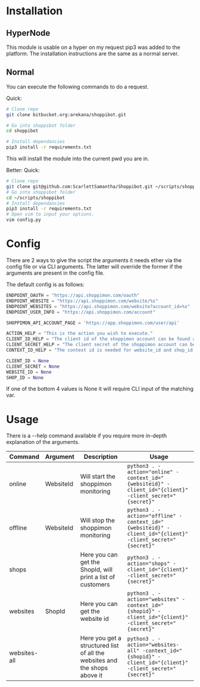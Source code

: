 # Installation #

## HyperNode ##
This module is usable on a hyper on my request pip3 was added to the platform.
The installation instructions are the same as a normal server.

## Normal ##
You can execute the following commands to do a request.

Quick:
```bash
# Clone repo
git clone bitbucket.org:arekana/shoppibot.git

# Go into shoppibot folder
cd shoppibot

# Install dependancies
pip3 install -r requirements.txt
```

This will install the module into the current pwd you are in.

Better:
Quick:
```bash
# Clone repo
git clone git@github.com:ScarlettSamantha/Shoppibot.git ~/scripts/shoppibot
# Go into shoppibot folder
cd ~/scripts/shoppibot
# Install dependancies
pip3 install -r requirements.txt
# Open vim to input your options.
vim config.py
```

# Config #
There are 2 ways to give the script the arguments it needs ether via the config file or via CLI arguments.
The latter will override the former if the arguments are present in the config file.

The default config is as follows:
```python
ENDPOINT_OAUTH = "https://api.shoppimon.com/oauth"
ENDPOINT_WEBSITE = "https://api.shoppimon.com/website/%s"
ENDPOINT_WEBSITES = "https://api.shoppimon.com/website?account_id=%s"
ENDPOINT_USER_INFO = "https://api.shoppimon.com/account"

SHOPPIMON_API_ACCOUNT_PAGE = 'https://app.shoppimon.com/user/api'

ACTION_HELP = "This is the action you wish to execute."
CLIENT_ID_HELP = "The client id of the shoppimon account can be found at %s, Needed for all calls, Can be set in config"
CLIENT_SECRET_HELP = "The client secret of the shoppimon account can be found at %s, Needed for all calls, Can be set in config"
CONTEXT_ID_HELP = "The context id is needed for website_id and shop_id is always website_id except for in the shops call then its shop_id, Needed for all calls except shops, Can be set in config"

CLIENT_ID = None
CLIENT_SECRET = None
WEBSITE_ID = None
SHOP_ID = None
```
If one of the bottom 4 values is None it will require CLI input of the matching var.

# Usage #
There is a --help command available if you require more in-depth explanation of the arguments.

| Command | Argument | Description | Usage |
|----------|-----------|-------------------------------------------------------------|-------------------------------------------------|
| online | WebsiteId | Will start the shoppimon monitoring | ```python3 . -action="online" -context_id="{websiteid}" -client_id="{client}" -client_secret="{secret}"``` |
| offline | WebsiteId | Will stop the shoppimon monitoring | ```python3 . -action="offline" -context_id="{websiteid}" -client_id="{client}" -client_secret="{secret}"``` |
| shops |  | Here you can get the ShopId, will print a list of customers | ```python3 . -action="shops" -client_id="{client}" -client_secret="{secret}"``` |
| websites | ShopId | Here you can get the website id | ```python3 . -action="websites" -context_id="{shopid}" -client_id="{client}" -client_secret="{secret}"``` |
| websites-all | | Here you get a structured list of all the websites and the shops above it | ```python3 . -action="websites-all" -context_id="{shopid}" -client_id="{client}" -client_secret="{secret}"``` |